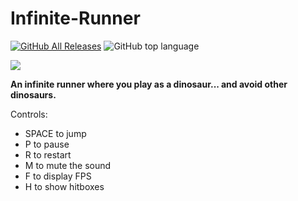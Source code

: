 # Infinite-Runner
[![GitHub All Releases](https://img.shields.io/github/downloads/tomaszbaslyk/infinite-runner/total.svg)](https://github.com/tomaszbaslyk/Infinite-Runner/releases/download/0.9/InfiniteRunner-1.0.jar) ![GitHub top language](https://img.shields.io/github/languages/top/tomaszbaslyk/infinite-runner.svg)

![](https://i.imgur.com/bpL0s2O.png)

__An infinite runner where you play as a dinosaur... and avoid other dinosaurs.__

Controls:
- SPACE to jump
- P to pause
- R to restart
- M to mute the sound
- F to display FPS
- H to show hitboxes
